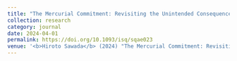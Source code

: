 ```yaml
---
title: "The Mercurial Commitment: Revisiting the Unintended Consequences of Military Humanitarian Intervention and Anti-atrocity Norms."
collection: research
category: journal
date: 2024-04-01
permalink: https://doi.org/10.1093/isq/sqae023
venue: '<b>Hiroto Sawada</b> (2024) "The Mercurial Commitment: Revisiting the Unintended Consequences of Military Humanitarian Intervention and Anti-atrocity Norms." <i>International Studies Quarterly</i> 68(2): sqae023. <a href="https://doi.org/10.1093/isq/sqae023">Link</a> | <a href="https://dx.doi.org/10.2139/ssrn.3522870">Preprint</a>'
---
```

